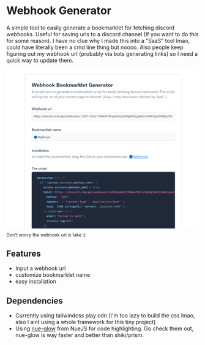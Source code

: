 # Webhook Generator

A simple tool to easily generate a bookmarklet for fetching discord webhooks. Useful for saving urls to a discord channel (If you want to do this for some reason). I have no clue why I made this into a "SaaS" tool lmao, could have literally been a cmd line thing but noooo. Also people keep figuring out my webhook url (probably via bots generating links) so I need a quick way to update them.

![Screenshot of the webpage](/img/img1.png "Generator example")
<sub>Don't worry the webhook url is fake :)</sub>


## Features
- Input a webhook url
- customize bookmarklet name
- easy installation

## Dependencies
- Currently using tailwindcss play cdn (I'm too lazy to build the css lmao, also I aint using a whole framework for this tiny project)
- Using [nue-glow](https://www.npmjs.com/package/nue-glow) from NueJS for code highlighting. Go check them out, nue-glow is way faster and better than shiki/prism.